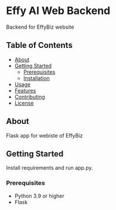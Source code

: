 # Effy AI Web Backend

Backend for EffyBiz website

## Table of Contents
- [About](#about)
- [Getting Started](#getting-started)
  - [Prerequisites](#prerequisites)
  - [Installation](#installation)
- [Usage](#usage)
- [Features](#features)
- [Contributing](#contributing)
- [License](#license)

## About

Flask app for webiste of EffyBiz

## Getting Started

Install requirements and run app.py.

### Prerequisites

- Python 3.9 or higher
- Flask
